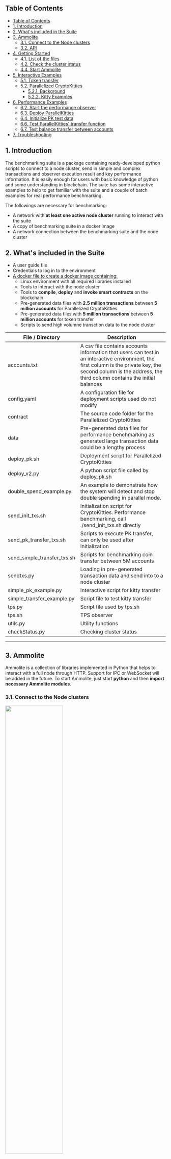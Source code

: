 ## Table of Contents 

- [Table of Contents](#table-of-contents)
- [1. Introduction](#1-introduction)
- [2. What's included in the Suite](#2-whats-included-in-the-suite)
- [3. Ammolite](#3-ammolite)
  - [3.1. Connect to the Node clusters](#31-connect-to-the-node-clusters)
  - [3.2. API](#32-api)
- [4. Getting Started](#4-getting-started)
  - [4.1. List of the files](#41-list-of-the-files)
  - [4.2. Check the cluster status](#42-check-the-cluster-status)
  - [4.4. Start Ammolite](#44-start-ammolite)
- [5. Interactive Examples](#5-interactive-examples)
  - [5.1. Token transfer](#51-token-transfer)
  - [5.2. Parallelized CryptoKitties](#52-parallelized-cryptokitties)
    - [5.2.1. Background](#521-background)
    - [5.2.2. Kitty Examples](#522-kitty-examples)
- [6. Performance Examples](#6-performance-examples)
  - [6.2. Start the performance observer](#62-start-the-performance-observer)
  - [6.3. Deploy ParallelKitties](#63-deploy-parallelkitties)
  - [6.4. Initialize PK test data](#64-initialize-pk-test-data)
  - [6.6. Test ParallelKitties' transfer function](#66-test-parallelkitties-transfer-function)
  - [6.7.  Test balance transfer between accounts](#67--test-balance-transfer-between-accounts)
- [7. Troubleshooting](#7-troubleshooting)

## 1. Introduction

The benchmarking suite is a package containing ready-developed python scripts to connect to a node cluster, send in simple and complex transactions and observer execution result and key performance information. It is easily enough for users with basic knowledge of python and some understanding in blockchain. The suite has some interactive examples to help to get familiar with the suite and a couple of batch examples for real performance benchmarking.

The followings are necessary for benchmarking:

- A network with **at least one active node cluster** running to interact with the suite
- A copy of benchmarking suite in a docker image
- A network connection between the benchmarking suite and the node cluster

## 2. What's included in the Suite

- A user guide file
- Credentials to log in to the environment
- [A docker file to create a docker image containing:](https://github.com/arcology-network/ammolite/blob/master/Dockerfile)
  - Linux environment with all required libraries installed
  - Tools to interact with the node cluster
  - Tools to **compile**, **deploy** and **invoke smart contracts** on the blockchain
  - Pre-generated data files with **2.5 million transactions** between  **5 million accounts** for Parallelized CryptoKitties
  - Pre-generated data files with **5 million transactions** between **5 million accounts** for token transfer
  - Scripts to send high volumne transction data to the node cluster
  

|File / Directory |    Description|
|---|---|
|accounts.txt                |A csv file contains accounts information that users can test in an interactive environment, the first column is the private key, the second column is the address, the third column contains the initial balances|
|config.yaml                 |A configuration file for deployment scripts used do not modify|
|contract                    |The source code folder for the Parallelized CryptoKitties|
|data                        |Pre-generated data files for performance benchmarking as generated large transaction data could be a lengthy process|
|deploy_pk.sh                |Deployment script for Parallelized CryptoKitties|
|deploy_v2.py                |A python script file called by deploy_pk.sh                 |
|double_spend_example.py     |An example to demonstrate how the system will detect and stop double spending in parallel mode. |
|send_init_txs.sh            |Initialization script for CryptoKitties. Performance benchmarking, call ./send_init_txs.sh directly|
|send_pk_transfer_txs.sh     |Scripts to  execute PK transfer, can only be used after Initialization|
|send_simple_transfer_txs.sh |Scripts for benchmarking coin transfer between 5M accounts|
|sendtxs.py                  |Loading in pre-generated transaction data and send into to a node cluster|
|simple_pk_example.py        |Interactive script for kitty transfer|
|simple_transfer_example.py  |Script file to test kitty transfer|
|tps.py                      |Script file used by tps.sh|
|tps.sh                      |TPS observer|
|utils.py                    |Utility functions|
|checkStatus.py              |Checking cluster status |

---

## 3. Ammolite

Ammolite is a collection of libraries implemented in Python that helps to interact with a full node through HTTP. Support for IPC or WebSocket will be added in the future. To start Ammolite, just start **python** and then **import necessary Ammolite modules**.

### 3.1. Connect to the Node clusters

<img src="./benchmarking-suite/connect-to-cluster.svg" width=60%>

### 3.2. API

The [Ammolite API](https://github.com/arcology-network/benchmarking/blob/main/ammolite-API.md) provides decriptions and some examples of how to write Python scripts to compile Solidty code and interact with a node cluster using [Ammolite](https://github.com/arcology-network/Ammolite) through HTTP interfaces.

> The docker image in the Benchmark comes with all the nessaray libraries and tools, so please don't try to reinstall them.

---

## 4. Getting Started

SSH into the container with the credentials provided

* **IP address**: xxx
* **Username**:   xxx
* **Password**:   xxx

### 4.1. List of the files

![alt text](./benchmarking-suite/contents.png)

### 4.2. Check the cluster status

```python
$ python ./checkStatus.py
```

![alt text](./benchmarking-suite/cluster-status.png)

### 4.4. Start Ammolite

To start Ammolite, just start **python** and then **import necessary Ammolite modules.**

```shell
$ python
```

## 5. Interactive Examples

### 5.1. Token transfer

   1. [Simple Coin transfer](https://github.com/arcology-network/benchmarking/blob/main/Simple-Coin-Transfer-Example.md)
   2. When processing transactions in parallel mode, transactions are execute in totally isolated virtual machines. The [Double spending Prevention](https://github.com/arcology-network/benchmarking/blob/main/Double-Spend-Prevention-Example.md) shows how the concurrency framework prevents potential state inconsistency with a very typical case called [double spending](https://en.wikipedia.org/wiki/Double-spending)

### 5.2. Parallelized CryptoKitties

#### 5.2.1. Background

   1. [What is CryptoKitties](https://en.wikipedia.org/wiki/CryptoKitties)
   2. [How to parallelize CryptoKitties](https://github.com/arcology-network/benchmarking/blob/main/How-to-Parallelize-CryptoKitties.md)
   3. [The Concurrency framework](https://github.com/arcology-network/benchmarking/blob/main/concurrency-framework.md)
   4. [Parallelized CryptoKitties source code](https://github.com/arcology-network/ammolite/tree/master/examples/parallel_kitties)

#### 5.2.2. Kitty Examples

   1. [Simple Kitty transfer](https://github.com/arcology-network/benchmarking/blob/main/Simple-Kitty-Transfer-Example.md)

---

## 6. Performance Examples

To benchmark the system, we suggest you to use the pre-generated data file containing signed transctions in binary format. Generating large volumn of transactions is a very length process that usually takes a lot of time. The pre-generated data files are under the data directory.

> *Please wait for one script to complete before starting the next one. The best way to tell is by looking at the number of transactions contained in the lastest block. Once the number of transactions in the latest block drops to zero(not rising from zero which shows the system is picking up speed), it shows the system has processed all transactions.*

### 6.2. Start the performance observer

The performance observer gives realtime performance information for block height, number of transctions in each block, max TPS and average TPS over 60 seconds.
>Please note the observer only starts to output TPS when the node cluster is actively processing transctions

```shell
$ ./tps.sh
```

![alt text](./benchmarking-suite/performance-observer.png)

### 6.3. Deploy ParallelKitties

```shell
$ ./deploy_pk.sh
```

![alt text](./benchmarking-suite/deploy-pk.png)

### 6.4. Initialize PK test data

```shell
$ ./send_init_txs.sh
```

![alt text](./benchmarking-suite/initialize-pk-txs.png)

### 6.6. Test ParallelKitties' transfer function

Benchmarking system performance with 2.5 million ParallelKitties transactions between 5 million user addresses

```shell
$ ./send_pk_transfer_txs.sh
```

![alt text](./benchmarking-suite/send-pk-transfer-txs.png)

### 6.7.  Test balance transfer between accounts

Benchmarking system performance with 5 million balance transfer transactions between 5 million user addresses

```shell
$ ./send_simple_transfer_txs.sh
```

![alt text](./benchmarking-suite/balance-tranfer.png)

---

## 7. Troubleshooting

In interactive mode, if you ran the code snippets provided in the documents and got unexpected results, the cause may be complicated. There are a couple of things you can do for a quick fix:

1. Check if the account you used to sign transactions has enough balance to pay the gas by calling *Cli.getBalance(address)*
2. Find another account from *~/accounts.txt* and try again.
